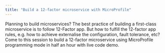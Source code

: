 ```yaml
---
title: "Build a 12-factor microservice with MicroProfile"
---
```


Planning to build microservices? The best practice of building a first-class microservice is to follow 12-Factor app. But how to fulfill the 12-factor app rules, e.g. how to achieve externalise the configuration, fault tolerance, etc? Come to this session to build a 12-factor microservice using MicroProfile programming mode in half an hour with live code demo.
